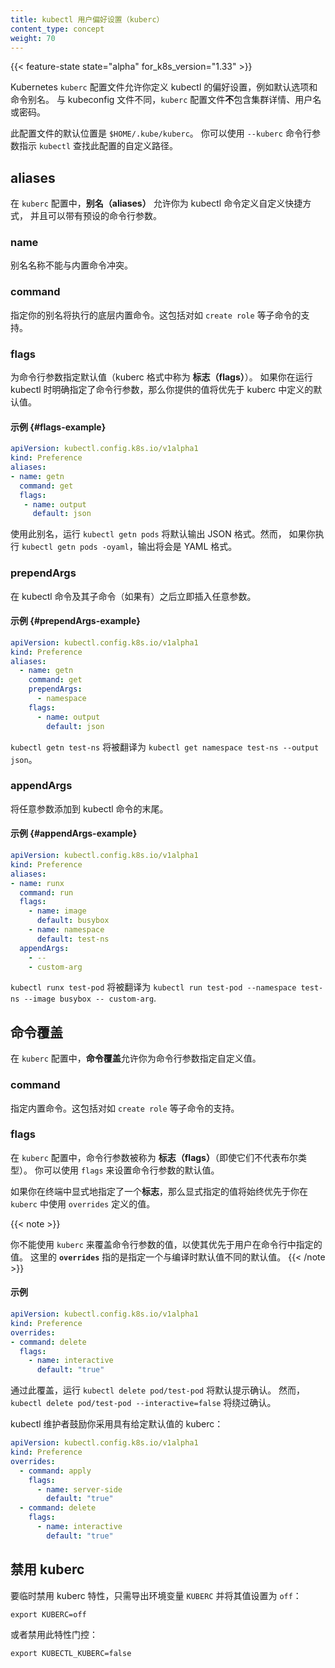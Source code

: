 ```yaml
---
title: kubectl 用户偏好设置（kuberc）
content_type: concept
weight: 70
---
```

<!--
title: Kubectl user preferences (kuberc)
content_type: concept
weight: 70
-->

{{< feature-state state="alpha" for_k8s_version="1.33" >}}

<!--
A Kubernetes `kuberc` configuration file allows you to define preferences for kubectl, such as default options and command aliases.
Unlike the kubeconfig file, a `kuberc` configuration file does **not** contain cluster details, usernames or passwords.
-->
Kubernetes `kuberc` 配置文件允许你定义 kubectl 的偏好设置，例如默认选项和命令别名。
与 kubeconfig 文件不同，`kuberc` 配置文件**不**包含集群详情、用户名或密码。

<!--
The default location of this configuration file is `$HOME/.kube/kuberc`. 
You can instruct `kubectl` to look at a custom path for this configuration using the `--kuberc` command line argument.  
-->
此配置文件的默认位置是 `$HOME/.kube/kuberc`。
你可以使用 `--kuberc` 命令行参数指示 `kubectl` 查找此配置的自定义路径。

<!--
## aliases

Within a `kuberc` configuration, _aliases_ allow you to define custom shortcuts
for kubectl commands, optionally with preset command line arguments.
-->
## aliases

在 `kuberc` 配置中，**别名（aliases）** 允许你为 kubectl 命令定义自定义快捷方式，
并且可以带有预设的命令行参数。

<!--
### name

Alias name must not collide with the built-in commands. 
-->
### name

别名名称不能与内置命令冲突。

<!--
### command

Specify the underlying built-in command that your alias will execute. This includes support for subcommands like `create role`.
-->
### command

指定你的别名将执行的底层内置命令。这包括对如 `create role` 等子命令的支持。

<!--
### flags

Specify default values for command line arguments (which the kuberc format terms _flags_). 
If you explicitly specify a command line argument when you run kubectl, the value you provide takes precedence over the default one defined in kuberc. 
-->
### flags

为命令行参数指定默认值（kuberc 格式中称为 **标志（flags）**）。
如果你在运行 kubectl 时明确指定了命令行参数，那么你提供的值将优先于 kuberc 中定义的默认值。

<!--
#### Example  {#flags-example}
-->
#### 示例  {#flags-example}

```yaml
apiVersion: kubectl.config.k8s.io/v1alpha1
kind: Preference
aliases:
- name: getn
  command: get
  flags:
   - name: output
     default: json
```

<!--
With this alias, running `kubectl getn pods` will default JSON output. However, if you execute `kubectl getn pods -oyaml`, the output will be in YAML format.
-->
使用此别名，运行 `kubectl getn pods` 将默认输出 JSON 格式。然而，
如果你执行 `kubectl getn pods -oyaml`，输出将会是 YAML 格式。

<!--
### prependArgs

Insert arbitrary arguments immediately after the kubectl command and its subcommand (if any).

#### Example {#prependArgs-example}
-->
### prependArgs

在 kubectl 命令及其子命令（如果有）之后立即插入任意参数。

#### 示例 {#prependArgs-example}

```yaml
apiVersion: kubectl.config.k8s.io/v1alpha1
kind: Preference
aliases:
  - name: getn
    command: get
    prependArgs:
      - namespace
    flags:
      - name: output
        default: json
```

<!--
`kubectl getn test-ns` will be translated to `kubectl get namespace test-ns --output json`.

### appendArgs

Append arbitrary arguments to the end of the kubectl command.

#### Example {#appendArgs-example}
-->
`kubectl getn test-ns` 将被翻译为 `kubectl get namespace test-ns --output json`。

### appendArgs

将任意参数添加到 kubectl 命令的末尾。

#### 示例 {#appendArgs-example}

```yaml
apiVersion: kubectl.config.k8s.io/v1alpha1
kind: Preference
aliases:
- name: runx
  command: run
  flags:
    - name: image
      default: busybox
    - name: namespace
      default: test-ns
  appendArgs:
    - --
    - custom-arg
```

<!--
`kubectl runx test-pod` will be translated to `kubectl run test-pod --namespace test-ns --image busybox -- custom-arg`.
-->
`kubectl runx test-pod` 将被翻译为
`kubectl run test-pod --namespace test-ns --image busybox -- custom-arg`.

<!--
## Command overrides

Within a `kuberc` configuration, _command overrides_ let you specify custom values for command line arguments.

### command

Specify the built-in command. This includes support for subcommands like `create role`.
-->
## 命令覆盖

在 `kuberc` 配置中，**命令覆盖**允许你为命令行参数指定自定义值。

### command

指定内置命令。这包括对如 `create role` 等子命令的支持。

<!--
### flags

Within a `kuberc`, configuration, command line arguments are termed _flags_ (even if they do not represent a boolean type).
You can use `flags` to set the default value of a command line argument.
-->
### flags

在 `kuberc` 配置中，命令行参数被称为 **标志（flags）**（即使它们不代表布尔类型）。
你可以使用 `flags` 来设置命令行参数的默认值。

<!--
If you explicitly specify a flag on your terminal, explicit value will always take precedence over
the value you defined in kuberc using `overrides`.
-->
如果你在终端中显式地指定了一个**标志**，那么显式指定的值将始终优先于你在
`kuberc` 中使用 `overrides` 定义的值。

{{< note >}}
<!--
You cannot use `kuberc` to override the value of a command line argument to take precedence over
what the user specifies on the command line. The term `overrides`
in this context refers to specifying a default value that is different from the
compiled-in default value.
-->
你不能使用 `kuberc` 来覆盖命令行参数的值，以使其优先于用户在命令行中指定的值。
这里的 **`overrides`** 指的是指定一个与编译时默认值不同的默认值。
{{< /note >}}

<!--
#### Example
-->
#### 示例

```yaml
apiVersion: kubectl.config.k8s.io/v1alpha1
kind: Preference
overrides:
- command: delete
  flags:
    - name: interactive
      default: "true"
```

<!--
With this override, running `kubectl delete pod/test-pod` will default to prompting for confirmation. 
However, `kubectl delete pod/test-pod --interactive=false` will bypass the confirmation.

The kubectl maintainers encourage you to adopt kuberc with the given defaults:
-->
通过此覆盖，运行 `kubectl delete pod/test-pod` 将默认提示确认。
然而，`kubectl delete pod/test-pod --interactive=false` 将绕过确认。

kubectl 维护者鼓励你采用具有给定默认值的 kuberc：

```yaml
apiVersion: kubectl.config.k8s.io/v1alpha1
kind: Preference
overrides:
  - command: apply
    flags:
      - name: server-side
        default: "true"
  - command: delete
    flags:
      - name: interactive
        default: "true"
```

<!--
## Disable kuberc

To temporarily disable the kuberc functionality, simply export the environment variable `KUBERC` with the value `off`:
-->
## 禁用 kuberc

要临时禁用 kuberc 特性，只需导出环境变量 `KUBERC` 并将其值设置为 `off`：

```shell
export KUBERC=off
```

<!--
or disable the feature gate:
-->
或者禁用此特性门控：

```shell
export KUBECTL_KUBERC=false
```
